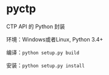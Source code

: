 pyctp
=====

CTP API 的 Python 封装

环境：Windows或者Linux, Python 3.4+

编译：`python setup.py build`

安装：`python setup.py install`
